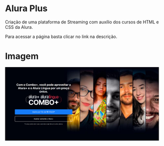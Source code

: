 # Alura Plus

Criação de uma plataforma de Streaming com auxílio dos cursos de HTML e CSS da Alura.

Para acessar a página basta clicar no link na descrição.

# Imagem

![Preview website](https://github.com/f3l1pe-augusto/alura-plus/blob/main/images/print.png?raw=true)
